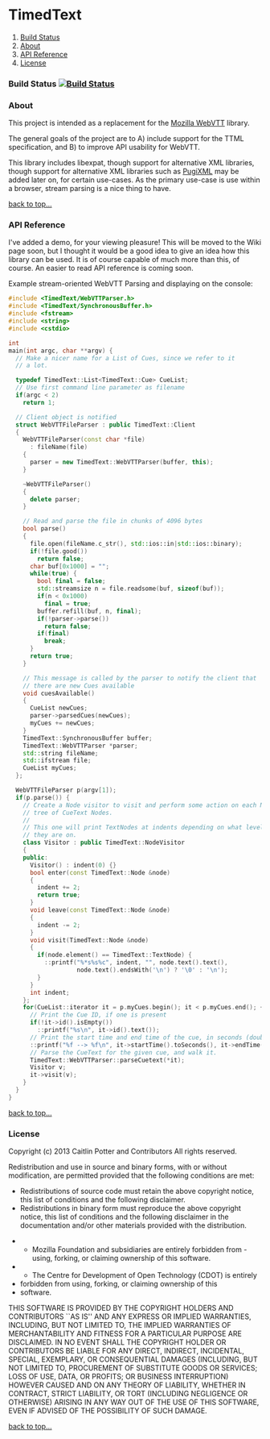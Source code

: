 TimedText
=========

1. [Build Status](#build-status)
2. [About](#about)
3. [API Reference](#api-reference)
4. [License](#license)

### Build Status [![Build Status](https://travis-ci.org/caitp/TimedText.png?branch=master)](https://travis-ci.org/caitp/TimedText)

### About

This project is intended as a replacement for the [Mozilla WebVTT](https://github.com/mozilla/webvtt/)
library.

The general goals of the project are to A) include support for the TTML
specification, and B) to improve API usability for WebVTT.

This library includes libexpat, though support for alternative XML
libraries, though support for alternative XML libraries such as
[PugiXML](http://pugixml.org/) may be added later on, for certain use-cases. As the primary
use-case is use within a browser, stream parsing is a nice thing to
have.

[back to top...](#timedtext)

### API Reference
I've added a demo, for your viewing pleasure! This will be moved to the Wiki page soon,
but I thought it would be a good idea to give an idea how this library can be used. It
is of course capable of much more than this, of course. An easier to read API reference
is coming soon.

Example stream-oriented WebVTT Parsing and displaying on the console:
```C++
#include <TimedText/WebVTTParser.h>
#include <TimedText/SynchronousBuffer.h>
#include <fstream>
#include <string>
#include <cstdio>

int
main(int argc, char **argv) {
  // Make a nicer name for a List of Cues, since we refer to it
  // a lot.

  typedef TimedText::List<TimedText::Cue> CueList;
  // Use first command line parameter as filename
  if(argc < 2)
    return 1;

  // Client object is notified
  struct WebVTTFileParser : public TimedText::Client
  { 
    WebVTTFileParser(const char *file)
      : fileName(file)
    { 
      parser = new TimedText::WebVTTParser(buffer, this);
    }

    ~WebVTTFileParser()
    {
      delete parser;
    }

    // Read and parse the file in chunks of 4096 bytes
    bool parse()
    {
      file.open(fileName.c_str(), std::ios::in|std::ios::binary);
      if(!file.good())
        return false;
      char buf[0x1000] = "";
      while(true) {
        bool final = false;
        std::streamsize n = file.readsome(buf, sizeof(buf));
        if(n < 0x1000)
          final = true;
        buffer.refill(buf, n, final);
        if(!parser->parse())
          return false;
        if(final)
          break;
      }
      return true;
    }

    // This message is called by the parser to notify the client that
    // there are new Cues available
    void cuesAvailable()
    {
      CueList newCues;
      parser->parsedCues(newCues);
      myCues += newCues;
    }
    TimedText::SynchronousBuffer buffer;
    TimedText::WebVTTParser *parser;
    std::string fileName;
    std::ifstream file;
    CueList myCues;
  };

  WebVTTFileParser p(argv[1]);
  if(p.parse()) {
    // Create a Node visitor to visit and perform some action on each Node in the
    // tree of CueText Nodes.
    //
    // This one will print TextNodes at indents depending on what level branch
    // they are on.
    class Visitor : public TimedText::NodeVisitor
    {
    public:
      Visitor() : indent(0) {}
      bool enter(const TimedText::Node &node)
      {
        indent += 2;
        return true;
      }
      void leave(const TimedText::Node &node)
      {
        indent -= 2;
      }
      void visit(TimedText::Node &node)
      {
        if(node.element() == TimedText::TextNode) {
          ::printf("%*s%s%c", indent, "", node.text().text(),
                   node.text().endsWith('\n') ? '\0' : '\n');
        }
      }
      int indent;
    };
    for(CueList::iterator it = p.myCues.begin(); it < p.myCues.end(); ++it) {
      // Print the Cue ID, if one is present
      if(!it->id().isEmpty())
        ::printf("%s\n", it->id().text());
      // Print the start time and end time of the cue, in seconds (double)
      ::printf("%f --> %f\n", it->startTime().toSeconds(), it->endTime().toSeconds());
      // Parse the CueText for the given cue, and walk it.
      TimedText::WebVTTParser::parseCuetext(*it);
      Visitor v;
      it->visit(v);
    }
  }
}

```
[back to top...](#timedtext)

### License
Copyright (c) 2013 Caitlin Potter and Contributors
All rights reserved.

Redistribution and use in source and binary forms, with or without
modification, are permitted provided that the following conditions are
met:

 * Redistributions of source code must retain the above copyright
notice, this list of conditions and the following disclaimer.
 * Redistributions in binary form must reproduce the above copyright
notice, this list of conditions and the following disclaimer in the
documentation and/or other materials provided with the distribution.
- * Mozilla Foundation and subsidiaries are entirely forbidden from
-using, forking, or claiming ownership of this software.
- * The Centre for Development of Open Technology (CDOT) is entirely
- forbidden from using, forking, or claiming ownership of this
- software.

THIS SOFTWARE IS PROVIDED BY THE COPYRIGHT HOLDERS AND CONTRIBUTORS
``AS IS'' AND ANY EXPRESS OR IMPLIED WARRANTIES, INCLUDING, BUT NOT
LIMITED TO, THE IMPLIED WARRANTIES OF MERCHANTABILITY AND FITNESS FOR
A PARTICULAR PURPOSE ARE DISCLAIMED. IN NO EVENT SHALL THE COPYRIGHT
HOLDER OR CONTRIBUTORS BE LIABLE FOR ANY DIRECT, INDIRECT, INCIDENTAL,
SPECIAL, EXEMPLARY, OR CONSEQUENTIAL DAMAGES (INCLUDING, BUT NOT
LIMITED TO, PROCUREMENT OF SUBSTITUTE GOODS OR SERVICES; LOSS OF USE,
DATA, OR PROFITS; OR BUSINESS INTERRUPTION) HOWEVER CAUSED AND ON ANY
THEORY OF LIABILITY, WHETHER IN CONTRACT, STRICT LIABILITY, OR TORT
(INCLUDING NEGLIGENCE OR OTHERWISE) ARISING IN ANY WAY OUT OF THE USE
OF THIS SOFTWARE, EVEN IF ADVISED OF THE POSSIBILITY OF SUCH DAMAGE.

[back to top...](#timedtext)
